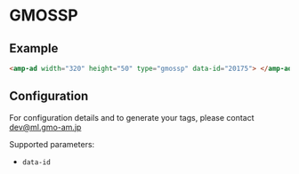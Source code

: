 # GMOSSP

## Example

```html
<amp-ad width="320" height="50" type="gmossp" data-id="20175"> </amp-ad>
```

## Configuration

For configuration details and to generate your tags, please contact dev@ml.gmo-am.jp

Supported parameters:

-   `data-id`
